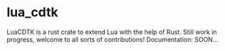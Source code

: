 # lua_cdtk
LuaCDTK is a rust crate to extend Lua with the help of Rust. Still work in progress, welcome to all sorts of contributions!
Documentation:
SOON...
